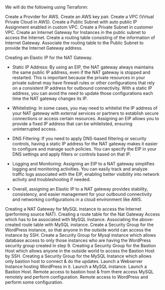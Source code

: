 We will do the following using Terraform:

Create a Provider for AWS.
Create an AWS key pair.
Create a VPC (Virtual Private Cloud in AWS).
Create a Public Subnet with auto public IP Assignment enabled in custom VPC.
Create a Private Subnet in customer VPC.
Create an Internet Gateway for Instances in the public subnet to access the Internet.
Create a routing table consisting of the information of Internet Gateway.
Associate the routing table to the Public Subnet to provide the Internet Gateway address.

Creating an Elastic IP for the NAT Gateway.

- Static IP Address: By using an EIP, the NAT gateway always maintains the same public IP address, even if the NAT gateway is stopped and restarted. This is important because the private resources in your private subnet may have firewall rules or other configurations that rely on a consistent IP address for outbound connectivity. With a static IP address, you can avoid the need to update those configurations each time the NAT gateway changes its IP.

- Whitelisting: In some cases, you may need to whitelist the IP address of your NAT gateway with external services or partners to establish secure connections or access certain resources. Assigning an EIP allows you to provide a fixed IP address that can be whitelisted, ensuring uninterrupted access.

- DNS Filtering: If you need to apply DNS-based filtering or security controls, having a static IP address for the NAT gateway makes it easier to configure and manage such policies. You can specify the EIP in your DNS settings and apply filters or controls based on that IP.

- Logging and Monitoring: Assigning an EIP to a NAT gateway simplifies logging and monitoring activities. You can easily track and analyze traffic logs associated with the EIP, enabling better visibility into network activity and troubleshooting if needed.

- Overall, assigning an Elastic IP to a NAT gateway provides stability, consistency, and easier management for your outbound connectivity and networking configurations in a cloud environment like AWS.





Creating a NAT Gateway for MySQL instance to access the Internet (performing source NAT).
Creating a route table for the Nat Gateway Access which has to be associated with MySQL Instance.
Associating the above-created route table with MySQL instance.
Create a Security Group for the WordPress instance, so that anyone in the outside world can access the instance by SSH.
Create a Security Group for Mysql instance which allows database access to only those instances who are having the WordPress security group created in step 9.
Creating a Security Group for the Bastion Host which allows anyone in the outside world to access the Bastion Host by SSH.
Creating a Security Group for the MySQL Instance which allows only bastion host to connect & do the updates.
Launch a Webserver Instance hosting WordPress in it.
Launch a MySQL instance.
Launch a Bastion Host.
Remote access to bastion host & from there access MySQL remotely and perform configuration.
Remote access to WordPress and perform some configuration.